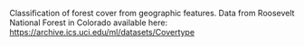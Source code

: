 Classification of forest cover from geographic features.
Data from Roosevelt National Forest in Colorado available here: https://archive.ics.uci.edu/ml/datasets/Covertype

